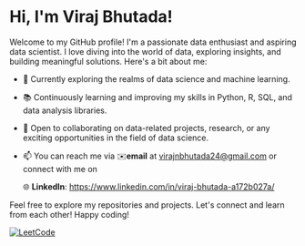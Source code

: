 # Hi, I'm Viraj Bhutada! 

Welcome to my GitHub profile! I'm a passionate data enthusiast and aspiring data scientist. I love diving into the world of data, exploring insights, and building meaningful solutions. Here's a bit about me:

- 🔬 Currently exploring the realms of data science and machine learning.
- 📚 Continuously learning and improving my skills in Python, R, SQL, and data analysis libraries.
- 💼 Open to collaborating on data-related projects, research, or any exciting opportunities in the field of data science.
- 📫 You can reach me via ✉️**email** at virajnbhutada24@gmail.com
      or connect with me on

   🌐 **LinkedIn**: https://www.linkedin.com/in/viraj-bhutada-a172b027a/

Feel free to explore my repositories and projects. Let's connect and learn from each other! Happy coding! 


<a href="https://leetcode.com/virajnbhutada24/" target="_blank"><img src="https://img.shields.io/badge/LeetCode-virajnbhutada24-brightgreen?style=for-the-badge&logo=leetcode" alt="LeetCode"></a>
